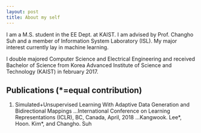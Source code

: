 ```yaml
---
layout: post
title: About my self
---
```


I am a M.S. student in the EE Dept. at KAIST. I am advised by Prof. Changho Suh and a member of Information System Laboratory (ISL). My major interest currently lay in machine learning.

I double majored Computer Science and Electrical Engineering and received Bachelor of Science from Korea Advanced Institute of Science and Technology (KAIST) in february 2017. 

## Publications (*=equal contribution)

1. Simulated+Unsupervised Learning With Adaptive Data Generation and Bidirectional Mappings
...International Conference on Learning Representations (ICLR), BC, Canada, April, 2018
...Kangwook. Lee*, Hoon. Kim*, and Changho. Suh

